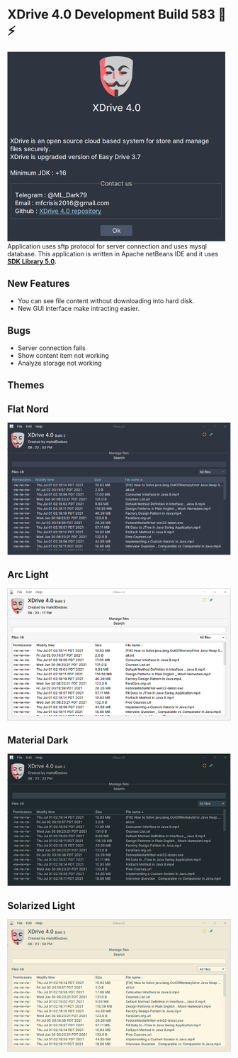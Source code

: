 # XDrive 4.0 Development Build 583 👯⚡

![ERROR](/shots/xdrive.png) <br>
Application uses sftp protocol for server connection and uses mysql database.
This application is written in Apache netBeans IDE and it uses **[SDK Library 5.0](https://github.com/mahdiDedsec/SDKLibrary-5.0).**

## New Features
* You can see file content without downloading into hard disk.
* New GUI interface make intracting easier.

## Bugs
* Server connection fails
* Show content item not working
* Analyze storage not working

## Themes <br> 

## Flat Nord
![ERROR](/shots/1.png)
## Arc Light
![ERROR](/shots/2.png)
## Material Dark
![ERROR](/shots/3.png)
## Solarized Light
![ERROR](/shots/4.png) <br>
